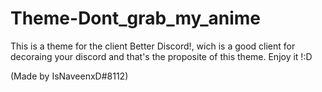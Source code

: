# Theme-Dont_grab_my_anime

This is a theme for the client Better Discord!, wich is a good client for decoraing your discord and that's the proposite of this theme.
Enjoy it !:D

(Made by IsNaveenxD#8112)
